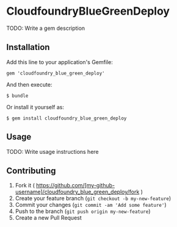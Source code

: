 # CloudfoundryBlueGreenDeploy

TODO: Write a gem description

## Installation

Add this line to your application's Gemfile:

    gem 'cloudfoundry_blue_green_deploy'

And then execute:

    $ bundle

Or install it yourself as:

    $ gem install cloudfoundry_blue_green_deploy

## Usage

TODO: Write usage instructions here

## Contributing

1. Fork it ( https://github.com/[my-github-username]/cloudfoundry_blue_green_deploy/fork )
2. Create your feature branch (`git checkout -b my-new-feature`)
3. Commit your changes (`git commit -am 'Add some feature'`)
4. Push to the branch (`git push origin my-new-feature`)
5. Create a new Pull Request
